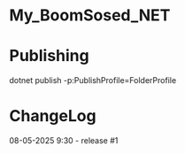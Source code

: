 # My_BoomSosed_NET

# Publishing
dotnet publish -p:PublishProfile=FolderProfile

# ChangeLog
08-05-2025 9:30 - release #1

